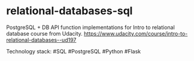 # relational-databases-sql

PostgreSQL + DB API function implementations for Intro to relational database course from Udacity.
https://www.udacity.com/course/intro-to-relational-databases--ud197

Technology stack:
\#SQL \#PostgreSQL \#Python \#Flask
